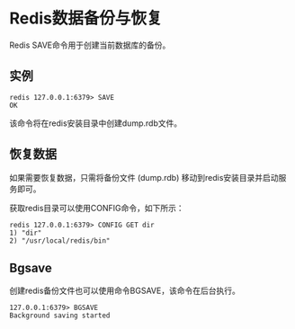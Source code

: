 # Redis数据备份与恢复
Redis SAVE命令用于创建当前数据库的备份。
## 实例
```
redis 127.0.0.1:6379> SAVE 
OK
```
该命令将在redis安装目录中创建dump.rdb文件。
## 恢复数据
如果需要恢复数据，只需将备份文件 (dump.rdb) 移动到redis安装目录并启动服务即可。

获取redis目录可以使用CONFIG命令，如下所示：
```
redis 127.0.0.1:6379> CONFIG GET dir
1) "dir"
2) "/usr/local/redis/bin"
```
## Bgsave
创建redis备份文件也可以使用命令BGSAVE，该命令在后台执行。
```
127.0.0.1:6379> BGSAVE
Background saving started
```
